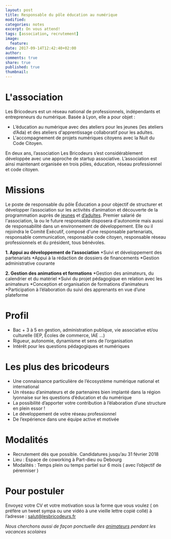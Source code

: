 ```yaml
---
layout: post
title: Responsable du pôle éducation au numérique
modified:
categories: notes
excerpt: On vous attend!
tags: [association, recrutement]
image:
  feature:
date: 2017-09-14T12:42:40+02:00
author: 
comments: true
share: true
published: true
thumbnail: 
---
```


# L'association

Les Bricodeurs est un réseau national de professionnels, indépendants et entrepreneurs du numérique. Basée à Lyon, elle a pour objet : 
* L’éducation au numérique avec des ateliers pour les jeunes (les ateliers d’Ada) et des ateliers d'apprentissage collaboratif pour les adultes.
* L'accompagnement de projets numériques citoyens avec la Nuit du Code Citoyen.

En deux ans, l’association Les Bricodeurs s’est considérablement développée avec une approche de startup associative. L’association est ainsi maintenant organisée en trois pôles, éducation, réseau professionnel et code citoyen.

# Missions

Le poste de responsable du pôle Éducation a pour objectif de structurer et développer l’association sur les activités d’animation et découverte de la programmation auprès de [jeunes](https://lesbricodeurs.fr/AteliersdAda/) et [d’adultes](https://lesbricodeurs.fr/preecoledunumerique/). Premier salarié de l'association, la ou le future responsable disposera d'autonomie mais aussi de responsabilité dans un environnement de développement. Elle ou il rejoindra le Comité Exécutif, composé d'une responsable partenariats, responsable communication, responsable code citoyen, responsable réseau professionnels et du président, tous bénévoles.


**1. Appui au développement de l’association** 
*Suivi et développement des partenariats 
*Appui à la rédaction de dossiers de financements
*Gestion administrative courante

**2. Gestion des animations et formations**
*Gestion des animateurs, du calendrier et du matériel
*Suivi du projet pédagogique en relation avec les animateurs
*Conception et organisation de formations d’animateurs
*Participation à l’élaboration du suivi des apprenants en vue d’une plateforme



# Profil

* Bac + 3 à 5 en gestion, administration publique, vie associative et/ou culturelle (IEP, Écoles de commerce, IAE ...)
* Rigueur, autonomie, dynamisme et sens de l’organisation
* Intérêt pour les questions pédagogiques et numériques

# Les plus des bricodeurs

* Une connaissance particulière de l’écosystème numérique national et international
* Un réseau d’animateurs et de partenaires bien implanté dans la région lyonnaise sur les questions d’éducation et du numérique
* La possibilité d’apporter votre contribution à l’élaboration d’une structure en plein essor !
* Le développement de votre réseau professionnel
* De l’expérience dans une équipe active et motivée


# Modalités

* Recrutement dès que possible. Candidatures jusqu’au 31 février 2018
* Lieu : Espace de coworking à Part-dieu ou Debourg
* Modalités : Temps plein ou temps partiel sur 6 mois ( avec l’objectif de pérenniser ) 


# Pour postuler

Envoyez votre CV et votre motivation sous la forme que vous voulez ( on préfère un tweet sympa ou une vidéo à une vieille lettre copié collé) à l’adresse : [salut@lesbricodeurs.fr](mailto:salut@lesbricodeurs.fr)

*Nous cherchons aussi de façon ponctuelle des [animateurs](http://lesbricodeurs.fr/notes/Les-Bricodeurs-Recrutent-2/) pendant les vacances scolaires*





